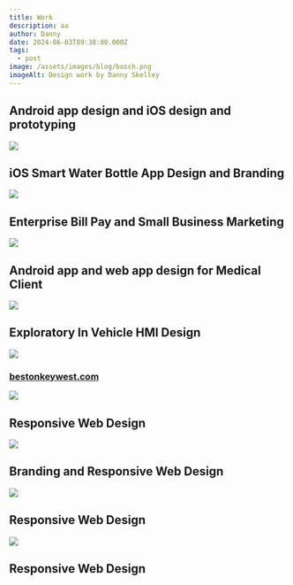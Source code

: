 ```yaml
---
title: Work
description: aa
author: Danny
date: 2024-06-03T09:38:00.000Z
tags:
  - post
image: /assets/images/blog/bosch.png
imageAlt: Design work by Danny Skelley
---
```

## Android app design and iOS design and prototyping

![](/assets/images/blog/contigo.png)

## **iOS Smart Water Bottle App Design and Branding**

![](/assets/images/blog/constellation.png)

## **Enterprise Bill Pay and Small Business Marketing**

![](/assets/images/blog/physiq.png)

## **Android app and web app design for Medical Client**

![](/assets/images/blog/exploratory.jpg)

## **Exploratory In Vehicle HMI Design**



![](/assets/images/blog/beston.jpg)

### [bestonkeywest.com](https://www.bestonkeywest.com/)

![](/assets/images/blog/oceanvue.jpg)

## **Responsive Web Design**

![](/assets/images/blog/1.jpg)

## **Branding and Responsive Web Design**

![](/assets/images/blog/2.jpg)

## **Responsive Web Design**

![](/assets/images/blog/3.jpg)

## **Responsive Web Design**
